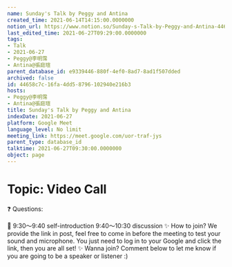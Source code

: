 ```yaml
---
name: Sunday's Talk by Peggy and Antina
created_time: 2021-06-14T14:15:00.0000000
notion_url: https://www.notion.so/Sunday-s-Talk-by-Peggy-and-Antina-44658c7c16fa4dd58796102940e216b3
last_edited_time: 2021-06-27T09:29:00.0000000
tags:
- Talk
- 2021-06-27
- Peggy@李明霈
- Antina@張庭瑄
parent_database_id: e9339446-880f-4ef0-8ad7-8ad1f507dded
archived: false
id: 44658c7c-16fa-4dd5-8796-102940e216b3
hosts:
- Peggy@李明霈
- Antina@張庭瑄
title: Sunday's Talk by Peggy and Antina
indexDate: 2021-06-27
platform: Google Meet
language_level: No limit
meeting_link: https://meet.google.com/uor-traf-jys
parent_type: database_id
talktime: 2021-06-27T09:30:00.0000000
object: page
---
```


# Topic: Video Call  
❓
Questions:
   
   
   
   
   
📅
9:30～9:40 self-introduction
9:40～10:30 discussion
✨
How to join?
We provide the link in post, feel free to come in before the meeting to test your sound and microphone. You just need to log in to your Google and click the link, then you are all set!
✨
Wanna join?
Comment below to let me know if you are going to be a speaker or listener :)

